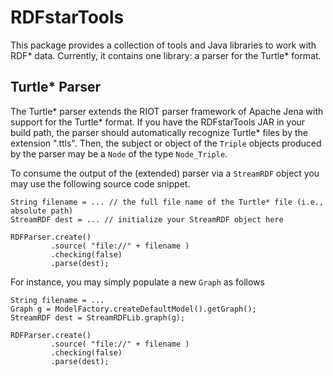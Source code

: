 # RDFstarTools
This package provides a collection of tools and Java libraries to work with RDF* data. Currently, it contains one library: a parser for the Turtle* format.

## Turtle* Parser
The Turtle* parser extends the RIOT parser framework of Apache Jena with support for the Turtle* format. If you have the RDFstarTools JAR in your build path, the parser should automatically recognize Turtle* files by the extension ".ttls". Then, the subject or object of the `Triple` objects produced by the parser may be a `Node` of the type `Node_Triple`.

To consume the output of the (extended) parser via a `StreamRDF` object you may use the following source code snippet.
```
String filename = ... // the full file name of the Turtle* file (i.e., absolute path)
StreamRDF dest = ... // initialize your StreamRDF object here

RDFParser.create()
         .source( "file://" + filename )
         .checking(false)
         .parse(dest);
```

For instance, you may simply populate a new `Graph` as follows
```
String filename = ...
Graph g = ModelFactory.createDefaultModel().getGraph();
StreamRDF dest = StreamRDFLib.graph(g);

RDFParser.create()
         .source( "file://" + filename )
         .checking(false)
         .parse(dest);
```
